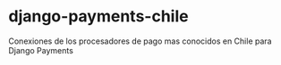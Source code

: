 # django-payments-chile
Conexiones de los procesadores de pago mas conocidos en Chile  para Django Payments
